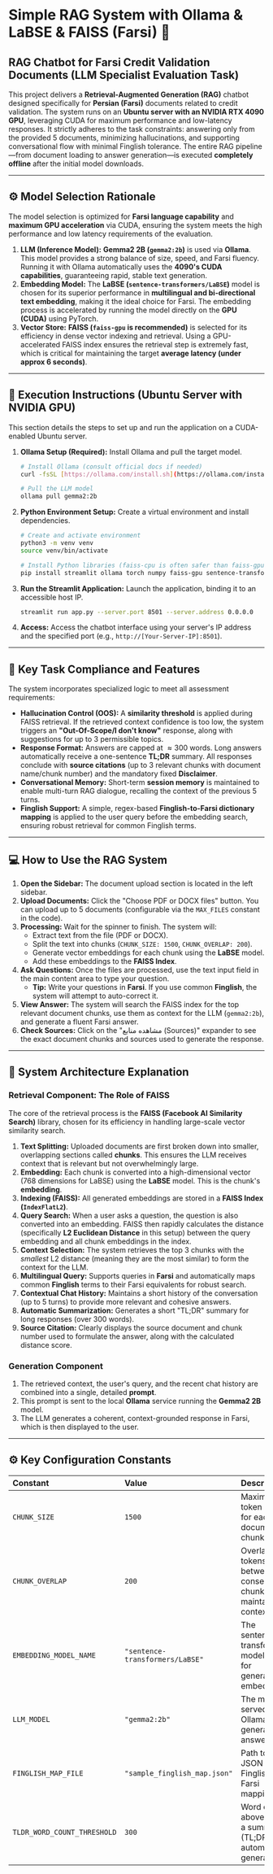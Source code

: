 # Simple RAG System with Ollama & LaBSE & FAISS (Farsi) 😬

## RAG Chatbot for Farsi Credit Validation Documents (LLM Specialist Evaluation Task)

This project delivers a **Retrieval-Augmented Generation (RAG)** chatbot designed specifically for **Persian (Farsi)** documents related to credit validation. The system runs on an **Ubuntu server with an NVIDIA RTX 4090 GPU**, leveraging CUDA for maximum performance and low-latency responses. It strictly adheres to the task constraints: answering only from the provided 5 documents, minimizing hallucinations, and supporting conversational flow with minimal Finglish tolerance. The entire RAG pipeline—from document loading to answer generation—is executed **completely offline** after the initial model downloads.

---

## ⚙️ Model Selection Rationale

The model selection is optimized for **Farsi language capability** and **maximum GPU acceleration** via CUDA, ensuring the system meets the high performance and low latency requirements of the evaluation.

1.  **LLM (Inference Model):** **Gemma2 2B (`gemma2:2b`)** is used via **Ollama**. This model provides a strong balance of size, speed, and Farsi fluency. Running it with Ollama automatically uses the **4090's CUDA capabilities**, guaranteeing rapid, stable text generation.
2.  **Embedding Model:** The **LaBSE (`sentence-transformers/LaBSE`)** model is chosen for its superior performance in **multilingual and bi-directional text embedding**, making it the ideal choice for Farsi. The embedding process is accelerated by running the model directly on the **GPU (CUDA)** using PyTorch.
3.  **Vector Store:** **FAISS (`faiss-gpu` is recommended)** is selected for its efficiency in dense vector indexing and retrieval. Using a GPU-accelerated FAISS index ensures the retrieval step is extremely fast, which is critical for maintaining the target **average latency (under approx 6 seconds)**.

---

## 🚀 Execution Instructions (Ubuntu Server with NVIDIA GPU)

This section details the steps to set up and run the application on a CUDA-enabled Ubuntu server.

1.  **Ollama Setup (Required):** Install Ollama and pull the target model.
    ```bash
    # Install Ollama (consult official docs if needed)
    curl -fsSL [https://ollama.com/install.sh](https://ollama.com/install.sh) | sh

    # Pull the LLM model
    ollama pull gemma2:2b
    ```

2.  **Python Environment Setup:** Create a virtual environment and install dependencies.
    ```bash
    # Create and activate environment
    python3 -m venv venv
    source venv/bin/activate
    
    # Install Python libraries (faiss-cpu is often safer than faiss-gpu)
    pip install streamlit ollama torch numpy faiss-gpu sentence-transformers langchain-community langchain-text-splitters python-docx
    ```

3.  **Run the Streamlit Application:** Launch the application, binding it to an accessible host IP.
    ```bash
    streamlit run app.py --server.port 8501 --server.address 0.0.0.0
    ```
4.  **Access:** Access the chatbot interface using your server's IP address and the specified port (e.g., `http://[Your-Server-IP]:8501`).

---

## 🎯 Key Task Compliance and Features

The system incorporates specialized logic to meet all assessment requirements:

* **Hallucination Control (OOS):** A **similarity threshold** is applied during FAISS retrieval. If the retrieved context confidence is too low, the system triggers an **"Out-Of-Scope/I don't know"** response, along with suggestions for up to 3 permissible topics.
* **Response Format:** Answers are capped at $\approx 300$ words. Long answers automatically receive a one-sentence **TL;DR** summary. All responses conclude with **source citations** (up to 3 relevant chunks with document name/chunk number) and the mandatory fixed **Disclaimer**.
* **Conversational Memory:** Short-term **session memory** is maintained to enable multi-turn RAG dialogue, recalling the context of the previous 5 turns.
* **Finglish Support:** A simple, regex-based **Finglish-to-Farsi dictionary mapping** is applied to the user query before the embedding search, ensuring robust retrieval for common Finglish terms.


---

## 💻 How to Use the RAG System

1.  **Open the Sidebar:** The document upload section is located in the left sidebar.
2.  **Upload Documents:** Click the "Choose PDF or DOCX files" button. You can upload up to 5 documents (configurable via the `MAX_FILES` constant in the code).
3.  **Processing:** Wait for the spinner to finish. The system will:
    * Extract text from the file (PDF or DOCX).
    * Split the text into chunks (`CHUNK_SIZE: 1500`, `CHUNK_OVERLAP: 200`).
    * Generate vector embeddings for each chunk using the **LaBSE** model.
    * Add these embeddings to the **FAISS Index**.
4.  **Ask Questions:** Once the files are processed, use the text input field in the main content area to type your question.
    * **Tip:** Write your questions in **Farsi**. If you use common **Finglish**, the system will attempt to auto-correct it.
5.  **View Answer:** The system will search the FAISS index for the top relevant document chunks, use them as context for the LLM (`gemma2:2b`), and generate a fluent Farsi answer.
6.  **Check Sources:** Click on the "مشاهده منابع (Sources)" expander to see the exact document chunks and sources used to generate the response.

---

## 🧠 System Architecture Explanation

### Retrieval Component: The Role of FAISS

The core of the retrieval process is the **FAISS (Facebook AI Similarity Search)** library, chosen for its efficiency in handling large-scale vector similarity search.

1.  **Text Splitting:** Uploaded documents are first broken down into smaller, overlapping sections called **chunks**. This ensures the LLM receives context that is relevant but not overwhelmingly large.
2.  **Embedding:** Each chunk is converted into a high-dimensional vector (768 dimensions for LaBSE) using the **LaBSE** model. This is the chunk's **embedding**.
3.  **Indexing (FAISS):** All generated embeddings are stored in a **FAISS Index (`IndexFlatL2`)**.
4.  **Query Search:** When a user asks a question, the question is also converted into an embedding. FAISS then rapidly calculates the distance (specifically **L2 Euclidean Distance** in this setup) between the query embedding and all chunk embeddings in the index.
5.  **Context Selection:** The system retrieves the top 3 chunks with the *smallest* L2 distance (meaning they are the most similar) to form the context for the LLM.
6.  **Multilingual Query:** Supports queries in **Farsi** and automatically maps common **Finglish** terms to their Farsi equivalents for robust search.
7.  **Contextual Chat History:** Maintains a short history of the conversation (up to 5 turns) to provide more relevant and cohesive answers.
8.  **Automatic Summarization:** Generates a short "TL;DR" summary for long responses (over 300 words).
9.  **Source Citation:** Clearly displays the source document and chunk number used to formulate the answer, along with the calculated distance score.

### Generation Component

1.  The retrieved context, the user's query, and the recent chat history are combined into a single, detailed **prompt**.
2.  This prompt is sent to the local **Ollama** service running the **Gemma2 2B** model.
3.  The LLM generates a coherent, context-grounded response in Farsi, which is then displayed to the user.

---

## ⚙️ Key Configuration Constants

| Constant | Value | Description |
| :--- | :--- | :--- |
| `CHUNK_SIZE` | `1500` | Maximum token length for each document chunk. |
| `CHUNK_OVERLAP` | `200` | Overlapping tokens between consecutive chunks to maintain context. |
| `EMBEDDING_MODEL_NAME` | `"sentence-transformers/LaBSE"` | The sentence transformer model used for generating embeddings. |
| `LLM_MODEL` | `"gemma2:2b"` | The model served by Ollama for generating answers. |
| `FINGLISH_MAP_FILE` | `"sample_finglish_map.json"` | Path to the JSON file for Finglish-to-Farsi mapping. |
| `TLDR_WORD_COUNT_THRESHOLD` | `300` | Word count above which a summary (TL;DR) is automatically generated. |